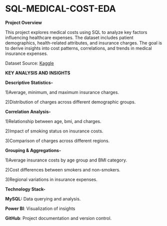 # SQL-MEDICAL-COST-EDA

**Project Overview**

This project explores medical costs using SQL to analyze key factors influencing healthcare expenses. The dataset includes patient demographics, health-related attributes, and insurance charges. The goal is to derive insights into cost patterns, correlations, and trends in medical insurance expenses.

Dataset
Source: [Kaggle](https://www.kaggle.com/datasets/nanditapore/medical-cost-dataset)

**KEY ANALYSIS AND INSIGHTS**

**Descriptive Statistics-**

1)Average, minimum, and maximum insurance charges.

2)Distribution of charges across different demographic groups.

**Correlation Analysis-**

1)Relationship between age, bmi, and charges.

2)Impact of smoking status on insurance costs.

3)Comparison of charges across different regions.

**Grouping & Aggregations-**

1)Average insurance costs by age group and BMI category.

2)Cost differences between smokers and non-smokers.

3)Regional variations in insurance expenses.

**Technology Stack-**

**MySQL:** Data querying and analysis.

**Power BI**: Visualization of insights 

**GitHub**: Project documentation and version control.



